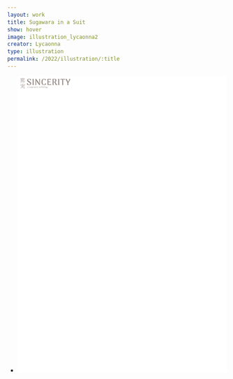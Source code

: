 ```yaml
---
layout: work
title: Sugawara in a Suit
show: hover
image: illustration_lycaonna2
creator: Lycaonna
type: illustration
permalink: /2022/illustration/:title
---
```

<div class="fullscreen-image-slider">
  <div class="slides" role="region" aria-label="FullScreen Pictures" data-slide>
    <ul class="slide-container">
      <li data-slide=1 class="is-active slide">
        <img class="visual" id="illustration_lycaonna2" src="/assets/images/watermark.png" alt="page1">
      </li>
    </ul>
  </div>
</div>